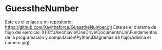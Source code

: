 # GuesstheNumber
Este es el enlace a mi repositorio: https://github.com/Xavitheforce/GuesstheNumber.git
Este es el diarama de flujo del ejercicio: ![](C:\Users\javie\OneDrive\Documents\Uni\Fundamentos de la programación y computación\Python\Diagramas de flujo\Adivina el número.jpg)
